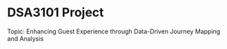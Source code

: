 # DSA3101 Project

Topic: Enhancing Guest Experience through Data-Driven Journey Mapping and Analysis
